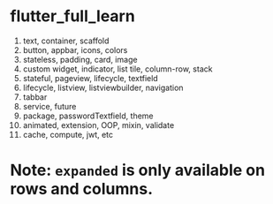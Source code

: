 # flutter_full_learn


1. text, container, scaffold
2. button, appbar, icons, colors
3. stateless, padding, card, image
4. custom widget, indicator, list tile, column-row, stack
5. stateful, pageview, lifecycle, textfield
6. lifecycle, listview, listviewbuilder, navigation
7. tabbar
8. service, future
9. package, passwordTextfield, theme
10. animated, extension, OOP, mixin, validate
11. cache, compute, jwt, etc

# Note: `expanded` is only available on rows and columns.
